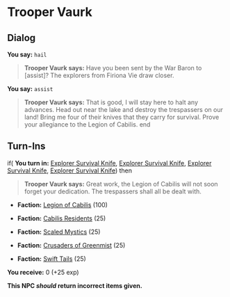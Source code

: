 # Trooper Vaurk
## Dialog

**You say:** `hail`



>**Trooper Vaurk says:** Have you been sent by the War Baron to [assist]? The explorers from Firiona Vie draw closer.

**You say:** `assist`



>**Trooper Vaurk says:** That is good, I will stay here to halt any advances. Head out near the lake and destroy the trespassers on our land! Bring me four of their knives that they carry for survival. Prove your allegiance to the Legion of Cabilis.
end

## Turn-Ins





if( **You turn in:** [Explorer Survival Knife](/item/8004), [Explorer Survival Knife](/item/8004), [Explorer Survival Knife](/item/8004), [Explorer Survival Knife](/item/8004)) then


>**Trooper Vaurk says:** Great work, the Legion of Cabilis will not soon forget your dedication. The trespassers shall all be dealt with.


* __Faction:__ [Legion of Cabilis](/faction/441) (100)


* __Faction:__ [Cabilis Residents](/faction/440) (25)


* __Faction:__ [Scaled Mystics](/faction/445) (25)


* __Faction:__ [Crusaders of Greenmist](/faction/442) (25)


* __Faction:__ [Swift Tails](/faction/444) (25)


 **You receive:** 0 (+25 exp)

**This NPC *should* return incorrect items given.**
